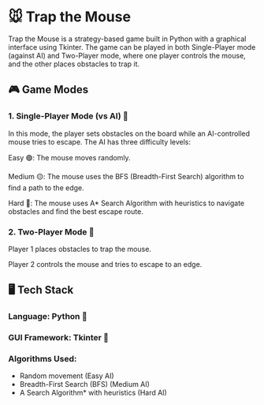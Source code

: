 # 🐭 Trap the Mouse
Trap the Mouse is a strategy-based game built in Python with a graphical interface using Tkinter. The game can be played in both Single-Player mode (against AI) and Two-Player mode, where one player controls the mouse, and the other places obstacles to trap it.

## 🎮 Game Modes
### 1. Single-Player Mode (vs AI) 🧠
In this mode, the player sets obstacles on the board while an AI-controlled mouse tries to escape. The AI has three difficulty levels:

Easy 🟢: The mouse moves randomly.

Medium 🟡: The mouse uses the BFS (Breadth-First Search) algorithm to find a path to the edge.

Hard 🔴: The mouse uses A* Search Algorithm with heuristics to navigate obstacles and find the best escape route.

### 2. Two-Player Mode 👥
Player 1 places obstacles to trap the mouse.

Player 2 controls the mouse and tries to escape to an edge.

## 🖥️ Tech Stack
### Language: Python 🐍
### GUI Framework: Tkinter 🎨
### Algorithms Used:
- Random movement (Easy AI)
- Breadth-First Search (BFS) (Medium AI)
- A Search Algorithm* with heuristics (Hard AI)
